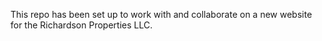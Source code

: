 This repo has been set up to work with and collaborate on a new website for the Richardson Properties LLC. 
